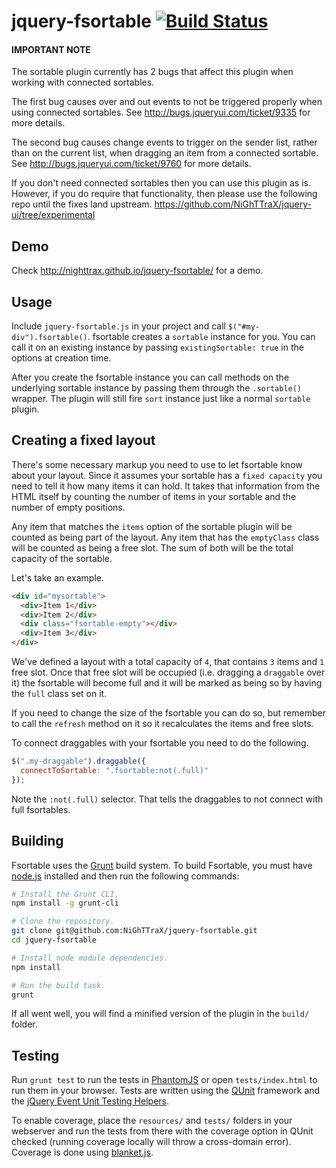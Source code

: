 jquery-fsortable [![Build Status](https://travis-ci.org/NiGhTTraX/jquery-fsortable.svg?branch=master)](https://travis-ci.org/NiGhTTraX/jquery-fsortable)
================

#### IMPORTANT NOTE

The sortable plugin currently has 2 bugs that affect this plugin when working
with connected sortables.

The first bug causes over and out events to not be triggered properly when
using connected sortables. See http://bugs.jqueryui.com/ticket/9335 for more
details.

The second bug causes change events to trigger on the sender list, rather
than on the current list, when dragging an item from a connected sortable.
See http://bugs.jqueryui.com/ticket/9760 for more details.

If you don't need connected sortables then you can use this plugin as is.
However, if you do require that functionality, then please use the following
repo until the fixes land upstream.
https://github.com/NiGhTTraX/jquery-ui/tree/experimental


Demo
----

Check http://nighttrax.github.io/jquery-fsortable/ for a demo.


Usage
-----

Include ```jquery-fsortable.js``` in your project and call
```$("#my-div").fsortable()```. fsortable creates a ```sortable```
instance for you. You can call it on an existing instance by passing
```existingSortable: true``` in the options at creation time.

After you create the fsortable instance you can call methods on the
underlying sortable instance by passing them through the ```.sortable()```
wrapper. The plugin will still fire ```sort``` instance just like a normal
```sortable``` plugin.


Creating a fixed layout
-----------------------

There's some necessary markup you need to use to let fsortable know about
your layout. Since it assumes your sortable has a ```fixed capacity``` you
need to tell it how many items it can hold. It takes that information from
the HTML itself by counting the number of items in your sortable and the
number of empty positions.

Any item that matches the ```items``` option of the sortable plugin will be
counted as being part of the layout. Any item that has the ```emptyClass```
class will be counted as being a free slot. The sum of both will be the
total capacity of the sortable.

Let's take an example.

```html
<div id="mysortable">
  <div>Item 1</div>
  <div>Item 2</div>
  <div class="fsortable-empty"></div>
  <div>Item 3</div>
</div>
```

We've defined a layout with a total capacity of ```4```, that contains ```3```
items and ```1``` free slot. Once that free slot will be occupied (i.e. dragging
a ```draggable``` over it) the fsortable will become full and it will be marked
as being so by having the ```full``` class set on it.

If you need to change the size of the fsortable you can do so, but remember to
call the ```refresh``` method on it so it recalculates the items and free slots.

To connect draggables with your fsortable you need to do the following.

```javascript
$(".my-draggable").draggable({
  connectToSortable: ".fsortable:not(.full)"
});
```

Note the ```:not(.full)``` selector. That tells the draggables to not connect with
full fsortables.


Building
--------

Fsortable uses the [Grunt](https://github.com/gruntjs/grunt) build system.
To build Fsortable, you must have [node.js](https://github.com/joyent/node)
installed and then run the following commands:

```bash
# Install the Grunt CLI.
npm install -g grunt-cli

# Clone the repository.
git clone git@github.com:NiGhTTraX/jquery-fsortable.git
cd jquery-fsortable

# Install node module dependencies.
npm install

# Run the build task.
grunt
```

If all went well, you will find a minified version of the plugin in the ```build/``` folder.


Testing
-------

Run ```grunt test``` to run the tests in
[PhantomJS](https://github.com/ariya/phantomjs) or open ```tests/index.html```
to run them in your browser. Tests are written using the
[QUnit](http://www.qunitjs.com/) framework and the [jQuery Event Unit Testing
Helpers](https://github.com/jquery/jquery-simulate).

To enable coverage, place the ```resources/``` and ```tests/``` folders in your
webserver and run the tests from there with the coverage option in QUnit checked
(running coverage locally will throw a cross-domain error). Coverage is done
using [blanket.js](http://www.blanketjs.org).
